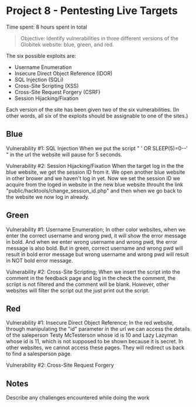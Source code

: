 # Project 8 - Pentesting Live Targets

Time spent: 8 hours spent in total

> Objective: Identify vulnerabilities in three different versions of the Globitek website: blue, green, and red.

The six possible exploits are:
* Username Enumeration
* Insecure Direct Object Reference (IDOR)
* SQL Injection (SQLi)
* Cross-Site Scripting (XSS)
* Cross-Site Request Forgery (CSRF)
* Session Hijacking/Fixation

Each version of the site has been given two of the six vulnerabilities. (In other words, all six of the exploits should be assignable to one of the sites.)

## Blue

Vulnerability #1: SQL Injection
                  When we put the script " ' OR SLEEP(5)=0--' " in the url the website will pause for 5 seconds.

Vulnerability #2: Session Hijacking/Fixation
                  When the target log in the the blue website, we get the session ID from it. We open another blue website in other brower and we haven't log in yet. Now we set the session ID we acquire from the loged in website in the new blue website throuht the link "public/hacktools/change_session_id.php" and then when we go back to the website we now log in already.


## Green

Vulnerability #1: Username Enumeration;
                  In other color websites, when we enter the correct username and wrong pwd, it will show the error message in bold. And when we enter wrong username and wrong pwd, the error message is also bold. But in green, correct username and wrong pwd will result in bold error message but wrong username and wrong pwd will result in NOT bold error message. 

Vulnerability #2: Cross-Site Scripting;
                  When we insert the script into the comment in the feedback page and log in the check the comment, the scriipt is not filtered and the comment will be blank. However, other websites will filter the script out the just print out the script.


## Red

Vulnerability #1: Insecure Direct Object Reference;
                  In the red website, through manipulating the "id" parameter in the url we can access the details of the saleperson Testy McTesterson whose id is 10 and Lazy Lazyman whose id is 11, which is not supposed to be shown because it is secret. In other websites, we cannot access these pages. They will redirect us back to find a salesperson page.

Vulnerability #2: Cross-Site Request Forgery
                  


## Notes

Describe any challenges encountered while doing the work
